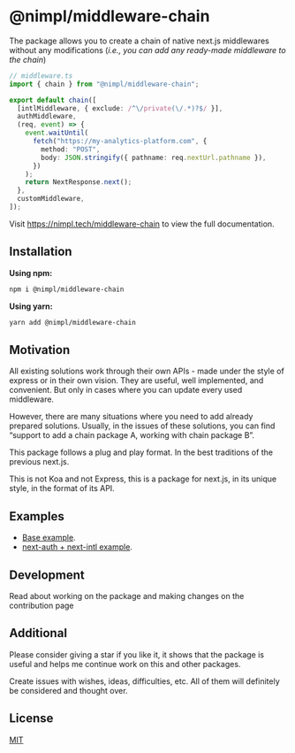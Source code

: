 # @nimpl/middleware-chain

The package allows you to create a chain of native next.js middlewares without any modifications (_i.e., you can add any ready-made middleware to the chain_)

```ts
// middleware.ts
import { chain } from "@nimpl/middleware-chain";

export default chain([
  [intlMiddleware, { exclude: /^\/private(\/.*)?$/ }],
  authMiddleware,
  (req, event) => {
    event.waitUntil(
      fetch("https://my-analytics-platform.com", {
        method: "POST",
        body: JSON.stringify({ pathname: req.nextUrl.pathname }),
      })
    );
    return NextResponse.next();
  },
  customMiddleware,
]);
```

Visit https://nimpl.tech/middleware-chain to view the full documentation.

## Installation

**Using npm:**

```bash
npm i @nimpl/middleware-chain
```

**Using yarn:**

```bash
yarn add @nimpl/middleware-chain
```

## Motivation

All existing solutions work through their own APIs - made under the style of express or in their own vision. They are useful, well implemented, and convenient. But only in cases where you can update every used middleware.

However, there are many situations where you need to add already prepared solutions. Usually, in the issues of these solutions, you can find “support to add a chain package A, working with chain package B”.

This package follows a plug and play format. In the best traditions of the previous next.js.

This is not Koa and not Express, this is a package for next.js, in its unique style, in the format of its API.

## Examples

- [Base example](https://github.com/vordgi/nimpl-middleware-chain/tree/main/examples/base).
- [next-auth + next-intl example](https://github.com/vordgi/nimpl-middleware-chain/tree/main/examples/auth-intl).

## Development

Read about working on the package and making changes on the contribution page

## Additional

Please consider giving a star if you like it, it shows that the package is useful and helps me continue work on this and other packages.

Create issues with wishes, ideas, difficulties, etc. All of them will definitely be considered and thought over.

## License

[MIT](https://github.com/vordgi/nimpl-middleware-chain/blob/main/LICENSE)
